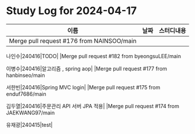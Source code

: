 # Study Log for 2024-04-17

|이름|날짜|스터디내용|
|---|---|---|
|Merge pull request #176 from NAINSOO/main

나인수|240416|TODO|
|Merge pull request #182 from byeongsuLEE/main

이병수|240416|알고리즘 , spring aop|
|Merge pull request #177 from hanbinseo/main

서한빈|240416|Spring MVC login|
|Merge pull request #175 from enduf7686/main

김두열|240416|주문관리 API 서버 JPA 적용|
|Merge pull request #174 from JAEKWANG97/main

유재광|240415|test|
